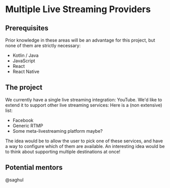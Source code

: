 # Multiple Live Streaming Providers

## Prerequisites
Prior knowledge in these areas will be an advantage for this project, but none of them
are strictly necessary:

* Kotlin / Java
* JavaScript
* React
* React Native

## The project
We currently have a single live streaming integration: YouTube. We'd like to extend it to support other live streaming services:
Here is a (non extensive) list:

- Facebook
- Generic RTMP
- Some meta-livestreaming platform maybe?

The idea would be to allow the user to pick one of these services, and have a way to configure which of them are available. An interesting idea would be to think about supporting multiple destinations at once!

## Potential mentors
@saghul
